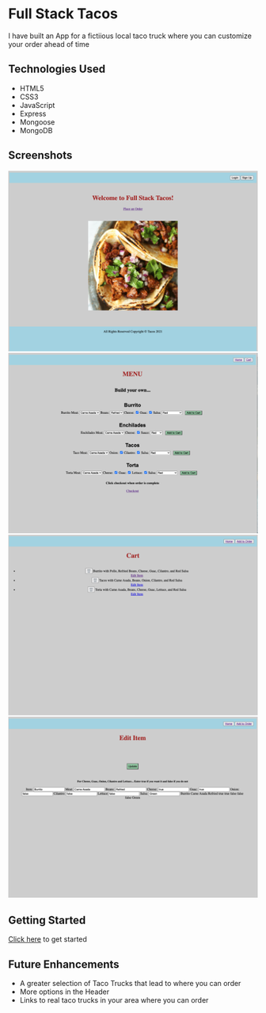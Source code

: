 # Full Stack Tacos

I have built an App for a fictiious local taco truck where you can customize your order ahead of time

## Technologies Used
- HTML5
- CSS3
- JavaScript
- Express
- Mongoose
- MongoDB

## Screenshots
![screenshot](./public/imgs/home.png)
![screenshot](./public/imgs/menu.png)
![screenshot](./public/imgs/cart.png)
![screenshot](./public/imgs/edit.png)


## Getting Started
[Click here](https://taco-truck-app.herokuapp.com/) to get started

## Future Enhancements
- A greater selection of Taco Trucks that lead to where you can order
- More options in the Header
- Links to real taco trucks in your area where you can order
